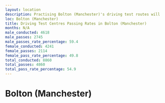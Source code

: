 ```yaml
---
layout: location
description: Practising Bolton (Manchester)'s driving test routes will help you become more confident in your gear-changing abilities.
loc: Bolton (Manchester)
title: Driving Test Centres Passing Rates in Bolton (Manchester)
months: N/A
male_conducted: 4618
male_passes: 2745
male_passes_rate_percentage: 59.4
female_conducted: 4241
female_passes: 2114
female_pass_rate_percentage: 49.8
total_conducted: 8860
total_passes: 4860
total_pass_rate_percentage: 54.9
---
```


# Bolton (Manchester)
